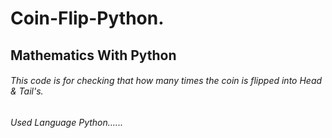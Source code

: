 # Coin-Flip-Python.
## Mathematics With Python 

###### This code is for checking that how many times the coin is flipped into Head & Tail's.
###### Used Language Python......
